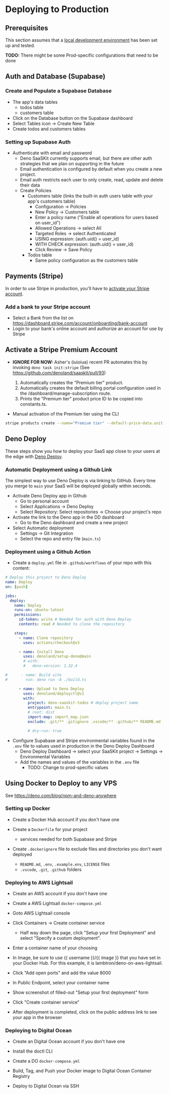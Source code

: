 # Deploying to Production

## Prerequisites

This section assumes that a
[local development environment](#getting-started-locally) has been set up and
tested.

**TODO:** There might be some Prod-specific configurations that need to be done

## Auth and Database (Supabase)

### Create and Populate a Supabase Database

- The app's data tables
  - todos table
  - customers table
- Click on the Database button on the Supabase dashboard
- Select Tables icon -> Create New Table
- Create todos and customers tables

### Setting up Supabase Auth

- Authenticate with email and password
  - Deno SaaSKit currently supports email, but there are other auth strategies
    that we plan on supporting in the future
  - Email authentication is configured by default when you create a new project.
  - Email auth restricts each user to only create, read, update and delete their
    data
  - Create Policies
    - Customers table (links the built-in auth users table with your app's
      customers table)
      - Configuration -> Policies
      - New Policy -> Customers table
      - Enter a policy name ("Enable all operations for users based on user_id")
      - Allowed Operations -> select All
      - Targeted Roles -> select Authenticated
      - USING expression: (auth.uid() = user_id)
      - WITH CHECK expression: (auth.uid() = user_id)
      - Click Review -> Save Policy
    - Todos table
      - Same policy configuration as the customers table

## Payments (Stripe)

In order to use Stripe in production, you'll have to
[activate your Stripe account](https://stripe.com/docs/account/activate).

### Add a bank to your Stripe account

- Select a Bank from the list on
  https://dashboard.stripe.com/account/onboarding/bank-account
- Login to your bank's online account and authorize an account for use by Stripe

## Activate a Stripe Premium Account

- **IGNORE FOR NOW:** Asher's (iuioiua) recent PR automates this by invoking
  `deno task init:stripe` (See https://github.com/denoland/saaskit/pull/93)

  1. Automatically creates the "Premium tier" product.
  2. Automatically creates the default billing portal configuration used in the
     /dashboard/manage-subscription route.
  3. Prints the "Premium tier" product price ID to be copied into constants.ts.
- Manual activation of the Premium tier using the CLI

```bash
stripe products create --name="Premium tier" --default-price-data.unit-amount=500 --default-price-data.currency=usd --default-price-data.recurring.interval=month --description="Unlimited todos"
```

## Deno Deploy

These steps show you how to deploy your SaaS app close to your users at the edge
with [Deno Deploy](https://deno.com/deploy).

### Automatic Deployment using a Github Link

The simplest way to use Deno Deploy is via linking to GitHub. Every time you
merge to `main` your SaaS will be deployed globally within seconds.

- Activate Deno Deploy app in Github
  - Go to personal account
  - Select Applications -> Deno Deploy
  - Select Repository: Select repositories -> Choose your project's repo
- Activate the link to the Deno app in the DD dashboard
  - Go to the Deno dashboard and create a new project
- Select Automatic deployment
  - Settings -> Git Integration
  - Select the repo and entry file (`main.ts`)

### Deployment using a Github Action

- Create a `deploy.yml` file in `.github/workflows` of your repo with this
  content:

```yml
# Deploy this project to Deno Deploy
name: Deploy
on: [push]

jobs:
  deploy:
    name: Deploy
    runs-on: ubuntu-latest
    permissions:
      id-token: write # Needed for auth with Deno Deploy
      contents: read # Needed to clone the repository

    steps:
      - name: Clone repository
        uses: actions/checkout@v3

      - name: Install Deno
        uses: denoland/setup-deno@main
        # with:
        #   deno-version: 1.32.4

#      - name: Build site
#        run: deno run -A ./build.ts

      - name: Upload to Deno Deploy
        uses: denoland/deployctl@v1
        with:
          project: deno-saaskit-todos # deploy project name
          entrypoint: main.ts
          # root: dist
          import-map: import_map.json
          exclude: .git/** .gitignore .vscode/** .github/** README.md .env .example.env

          # dry-run: true
```

- Configure Supabase and Stripe environmental variables found in the `.env` file
  to values used in production in the Deno Deploy Dashboard
  - Deno Deploy Dashboard -> select your SaaSKit project -> Settings ->
    Environmental Variables
  - Add the names and values of the variables in the `.env` file
    - TODO: Change to prod-specific values

## Using Docker to Deploy to any VPS

See https://deno.com/blog/npm-and-deno-anywhere

### Setting up Docker

- Create a Docker Hub account if you don't have one

- Create a `Dockerfile` for your project
  - services needed for both Supabase and Stripe
- Create `.dockerignore` file to exclude files and directories you don't want
  deployed
  - `README.md`, `.env`, `.example.env`, `LICENSE` files
  - `.vscode`, `.git`, `.github` folders

### Deploying to AWS Lightsail

- Create an AWS account if you don't have one

- Create a AWS Lightsail `docker-compose.yml`

- Goto AWS Lightsail console

- Click Containers -> Create container service
  - Half way down the page, click "Setup your first Deployment" and select
    "Specify a custom deployment".

- Enter a container name of your choosing

- In Image, be sure to use {{ username }}/{{ image }} that you have set in your
  Docker Hub. For this example, it is lambtron/deno-on-aws-lightsail.

- Click "Add open ports" and add the value 8000

- In Public Endpoint, select your container name

- Show screenshot of filled-out "Setup your first deployment" form

- Click "Create container service"

- After deployment is completed, click on the public address link to see your
  app in the browser

### Deploying to Digital Ocean

- Create an Digital Ocean account if you don't have one
- Install the doctl CLI

- Create a DO `docker-compose.yml`

- Build, Tag, and Push your Docker image to Digital Ocean Container Registry

- Deploy to Digital Ocean via SSH
